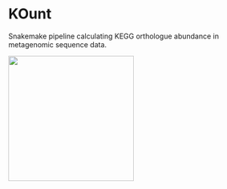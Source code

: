 # KOunt
Snakemake pipeline calculating KEGG orthologue abundance in metagenomic sequence data.

<img src=".workflow.pdf" width="250" height="250">
